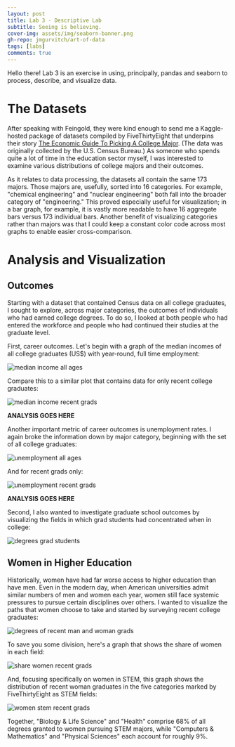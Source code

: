 ```yaml
---
layout: post
title: Lab 3 - Descriptive Lab
subtitle: Seeing is believing.
cover-img: assets/img/seaborn-banner.png
gh-repo: jmgurvitch/art-of-data
tags: [labs]
comments: true
---
```


Hello there! Lab 3 is an exercise in using, principally, pandas and seaborn to process, describe, and visualize data.

# The Datasets
After speaking with Feingold, they were kind enough to send me a Kaggle-hosted package of datasets compiled by FiveThirtyEight that underpins their story [The Economic Guide To Picking A College Major](https://fivethirtyeight.com/features/the-economic-guide-to-picking-a-college-major/). (The data was originally collected by the U.S. Census Bureau.) As someone who spends quite a lot of time in the education sector myself, I was interested to examine various distributions of college majors and their outcomes. 

As it relates to data processing, the datasets all contain the same 173 majors. Those majors are, usefully, sorted into 16 categories. For example, "chemical engineering" and "nuclear engineering" both fall into the broader category of "engineering." This proved especially useful for visualization; in a bar graph, for example, it is vastly more readable to have 16 aggregate bars versus 173 individual bars. Another benefit of visualizing categories rather than majors was that I could keep a constant color code across most graphs to enable easier cross-comparison.

# Analysis and Visualization
## Outcomes
Starting with a dataset that contained Census data on all college graduates, I sought to explore, across major categories, the outcomes of individuals who had earned college degrees. To do so, I looked at both people who had entered the workforce and people who had continued their studies at the graduate level. 

First, career outcomes. Let's begin with a graph of the median incomes of all college graduates (US$) with year-round, full time employment:

![median income all ages]({{site.baseurl}}/assets/img/median-income-all-ages.png)

Compare this to a similar plot that contains data for only recent college graduates:

![median income recent grads]({{site.baseurl}}/assets/img/median-income-recent-grads.png)

**ANALYSIS GOES HERE**

Another important metric of career outcomes is unemployment rates. I again broke the information down by major category, beginning with the set of all college graduates:

![unemployment all ages]({{site.baseurl}}/assets/img/unemployment-all-ages.png)

And for recent grads only:

![unemployment recent grads]({{site.baseurl}}/assets/img/unemployment-recent-grads.png)

**ANALYSIS GOES HERE**

Second, I also wanted to investigate graduate school outcomes by visualizing the fields in which grad students had concentrated when in college:

![degrees grad students]({{site.baseurl}}/assets/img/degrees-grad-students.png)

## Women in Higher Education 
Historically, women have had far worse access to higher education than have men. Even in the modern day, when American universities admit similar numbers of men and women each year, women still face systemic pressures to pursue certain disciplines over others. I wanted to visualize the paths that women choose to take and started by surveying recent college graduates:

![degrees of recent man and woman grads]({{site.baseurl}}/assets/img/men-women-recent-grads.png)

To save you some division, here's a graph that shows the share of women in each field:

![share women recent grads]({{site.baseurl}}/assets/img/share-women-recent-grads.png)

And, focusing specifically on women in STEM, this graph shows the distribution of recent woman graduates in the five categories marked by FiveThirtyEight as STEM fields:

![women stem recent grads]({{site.baseurl}}/assets/img/women-stem-recent-grads.png)

Together, "Biology & Life Science" and "Health" comprise 68% of all degrees granted to women pursuing STEM majors, while "Computers & Mathematics" and "Physical Sciences" each account for roughly 9%. 
